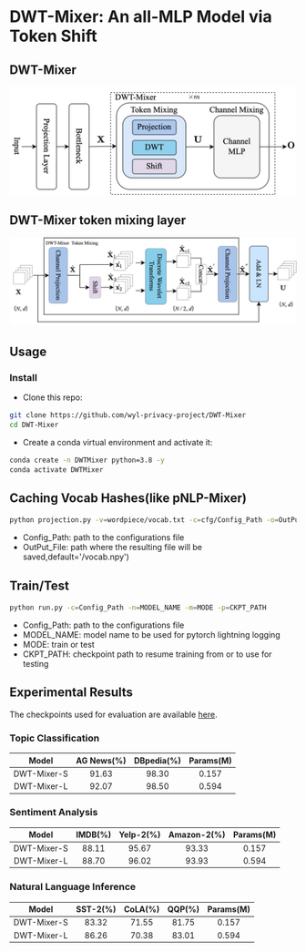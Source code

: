# DWT-Mixer: An all-MLP Model via Token Shift
## DWT-Mixer
![Figure 1. The overall architecture of the proposed DWT-Mixer](https://github.com/wyl-privacy-project/DWT-Mixer/blob/main/Figure/DWT-Mixer%E6%80%BB%E4%BD%93%E6%9E%B6%E6%9E%84.jpg)
## DWT-Mixer token mixing layer
![Figure 2. DWT-Mixer token mixing layer](https://github.com/wyl-privacy-project/DWT-Mixer/blob/main/Figure/DWT.jpg)
## Usage
### Install
- Clone this repo:
```bash
git clone https://github.com/wyl-privacy-project/DWT-Mixer
cd DWT-Mixer
```
- Create a conda virtual environment and activate it:
```bash
conda create -n DWTMixer python=3.8 -y
conda activate DWTMixer
```
## Caching Vocab Hashes(like pNLP-Mixer)

```bash
python projection.py -v=wordpiece/vocab.txt -c=cfg/Config_Path -o=OutPut_File
```
- Config_Path: path to the configurations file
- OutPut_File: path where the resulting file will be saved,default='/vocab.npy')
## Train/Test

```bash
python run.py -c=Config_Path -n=MODEL_NAME -m=MODE -p=CKPT_PATH
```
- Config_Path: path to the configurations file
- MODEL_NAME: model name to be used for pytorch lightning logging
- MODE: train or test
- CKPT_PATH: checkpoint path to resume training from or to use for testing

## Experimental Results
The checkpoints used for evaluation are available [here](https://drive.google.com/drive/folders/18E_o8_Q5EberyKdM8-2aUiz0Ll8Kd0et?usp=drive_link).
### Topic Classification 
|Model|AG News(%)|DBpedia(%)|Params(M)|
|:--:|:--:|:--:|:--:|
| DWT-Mixer-S | 91.63 | 98.30 | 0.157 |
| DWT-Mixer-L | 92.07 | 98.50 | 0.594 |

### Sentiment Analysis

| Model | IMDB(%) | Yelp-2(%) | Amazon-2(%) | Params(M) |
|:--:|:--:|:--:|:--:|:--:|
| DWT-Mixer-S | 88.11	| 95.67 |	93.33	| 0.157 |
| DWT-Mixer-L | 88.70	| 96.02	| 93.93 |	0.594 |

###  Natural Language Inference

| Model | SST-2(%) |	CoLA(%) |	QQP(%) | Params(M) |
|:--:|:--:|:--:|:--:|:--:|
| DWT-Mixer-S | 83.32 |	71.55	| 81.75	| 0.157 |
| DWT-Mixer-L | 86.26	| 70.38	| 83.01 |	0.594 |
